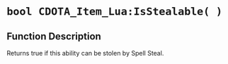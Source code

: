 # `bool CDOTA_Item_Lua:IsStealable( )`
## Function Description
Returns true if this ability can be stolen by Spell Steal.
